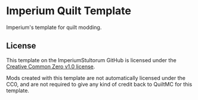 # Imperium Quilt Template

Imperium's template for quilt modding.

## License

This template on the ImperiumStultorum GitHub is licensed under the [Creative Common Zero v1.0 license](./LICENSE.md).

Mods created with this template are not automatically licensed under the CC0, and are not required to give any kind of credit back to QuiltMC for this template.
